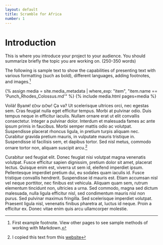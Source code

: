 ```yaml
---
layout: default
title: Scramble for Africa
number: 1
---
```

# Introduction

This is where you introduce your project to your audience. You should summarize briefly the topic you are working on. (250-350 words)

The following is sample text to show the capabilities of presenting text with various formatting (such as bold), different languages, adding footnotes, and images.[^1]

{% assign media = site.media_metadata | where_exp: "item", "item.name == 'Punch_Rhodes_Colossus.md'" %}
{% include media.html pages=media %}


Voilà! Вуаля! שלום עולם! Ça va?
Ut scelerisque ultrices orci, nec egestas sem. Cras feugiat nulla eget efficitur tempus. Morbi at pulvinar odio. Duis tempus neque in efficitur iaculis. Nullam ornare erat ut elit convallis consectetur. Integer a pulvinar dolor. Interdum et malesuada fames ac ante ipsum primis in faucibus. Morbi semper mattis odio ac volutpat. Suspendisse placerat rhoncus ligula, in pretium turpis aliquam nec. Curabitur gravida pretium mauris, in vulputate mauris tristique in. Suspendisse id facilisis sem, et dapibus tortor. Sed nisl metus, commodo ornare tortor non, aliquam suscipit arcu.[^2]

Curabitur sed feugiat elit. Donec feugiat nisi volutpat magna venenatis volutpat. Fusce efficitur sapien dignissim, pretium dolor sit amet, placerat lectus. Quisque enim est, viverra ut sem id, eleifend imperdiet ipsum. Pellentesque imperdiet pretium dui, eu sodales quam iaculis id. Fusce tristique convallis hendrerit. Suspendisse id mauris est. Etiam accumsan nisl vel neque porttitor, nec finibus est vehicula. Aliquam quam sem, rutrum elementum tincidunt non, ultricies a urna. Sed commodo, magna sed dictum malesuada, nulla ligula efficitur nisl, sed condimentum mauris nisl non purus. Sed pulvinar maximus fringilla. Sed scelerisque imperdiet volutpat. Praesent ligula nisl, venenatis finibus pharetra at, luctus id neque. Proin a efficitur ex. Donec vitae enim quis arcu ullamcorper molestie.

[^1]: First example footnote. View other pages to see sample methods of working with Markdown.
[^2]: I copied this text from this [website](https://www.lipsum.com/feed/html) 
